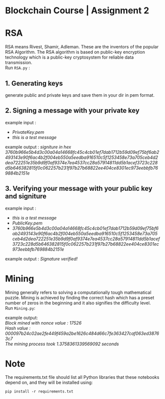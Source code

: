 # Blockchain Course |  Assignment 2 #


# RSA 
RSA means Rivest, Shamir, Adleman. These are the inventors of the popular RSA Algorithm. The RSA algorithm is based on public-key encryption technology which is a public-key cryptosystem for reliable data transmission.  
Run `RSA.py` :

## 1. Generating keys  
generate public and private keys and save them in your dir in pem format.  

## 2. Signing a message with your private key  
example input :   
- *PrivateKey.pem*  
- *this is a test message*  
        
example output :  *signiture in hex*  
*3760b966e5b4d3c00a04a14668fc45c4cb01ef7dab1712b59d09ef75bf6ab2493143e90f6ac4b2f004eb550a5eedba916510c5f1253458e73a705ceb4d2dea722251e35b9d9f0af9374e7ea4537cc28a57914811dd5b1acef3723c228d5b646382815f0c062257b231f97b27b68822ee404ce8301ec973eebbfb769884b2151e*  



## 3. Verifying your message with your public key and signiture 

example input :

- *this is a test message*  
- *PublicKey.pem*  
- *3760b966e5b4d3c00a04a14668fc45c4cb01ef7dab1712b59d09ef75bf6ab2493143e90f6ac4b2f004eb550a5eedba916510c5f1253458e73a705ceb4d2dea722251e35b9d9f0af9374e7ea4537cc28a57914811dd5b1acef3723c228d5b646382815f0c062257b231f97b27b68822ee404ce8301ec973eebbfb769884b2151e*
       
example output : *Signature verified!*  


# Mining
Mining generally refers to solving a computationally tough mathematical puzzle. Mining is achieved by finding the correct hash which has a preset number of zeros in the beginning and it also signifies the difficulty level.  
Run `Mining.py`:

example output:  
*Block mined with nonce value : 17526*  
*Hash value :  000097b24c02ae2fe449f459a2be1626c484d66c7fe363427caf063ed38763c7*  
*The mining process took  1.3758361339569092 seconds*   







# Note
The requirements.txt file should list all Python libraries that these notebooks depend on, and they will be installed using:  
```
pip install -r requirements.txt
```

